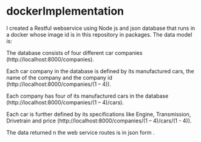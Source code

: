 # dockerImplementation
I created a Restful webservice using Node js and json database that runs in a docker whose image id is in this repository in packages.
The data model is:


The database consists of four different car companies (http://localhost:8000/companies).


Each car company in the database is defined by its manufactured cars, the name of the company and the company id (http://localhost:8000/companies/(1 – 4)).


Each company has four of its manufactured cars in the database (http://localhost:8000/companies/(1 – 4)/cars).


Each car is further defined by its specifications like Engine, Transmission, Drivetrain and price (http://localhost:8000/companies/(1 – 4)/cars/(1 - 4)).


The data returned n the web service routes is in json form .

